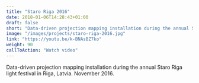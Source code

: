 ```yaml
---
title: "Staro Riga 2016"
date: 2018-01-06T14:28:43+01:00
draft: false
short: "Data-driven projection mapping installation during the annual Staro Riga light festival in Riga, Latvia. November 2016."
image: "/images/projects/staro-riga-2016.jpg"
link: "https://youtu.be/k-BNAsBZ7ko"
weight: 90
callToAction: "Watch video"
---
```


Data-driven projection mapping installation during the annual Staro Riga light festival in Riga, Latvia. November 2016.
